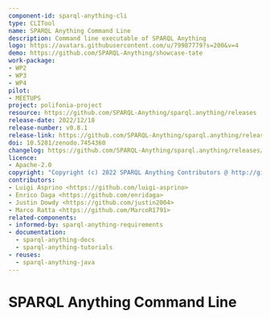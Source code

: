 ```yaml
---
component-id: sparql-anything-cli
type: CLITool
name: SPARQL Anything Command Line
description: Command line executable of SPARQL Anything
logo: https://avatars.githubusercontent.com/u/79987779?s=200&v=4
demo: https://github.com/SPARQL-Anything/showcase-tate
work-package:
- WP2
- WP3
- WP4
pilot:
- MEETUPS
project: polifonia-project
resource: https://github.com/SPARQL-Anything/sparql.anything/releases
release-date: 2022/12/18
release-number: v0.8.1
release-link: https://github.com/SPARQL-Anything/sparql.anything/releases/tag/v0.8.1
doi: 10.5281/zenodo.7454360
changelog: https://github.com/SPARQL-Anything/sparql.anything/releases/tag/v0.8.1
licence:
- Apache-2.0
copyright: "Copyright (c) 2022 SPARQL Anything Contributors @ http://github.com/sparql-anything"
contributors:
- Luigi Asprino <https://github.com/luigi-asprino>
- Enrico Daga <https://github.com/enridaga>
- Justin Dowdy <https://github.com/justin2004>
- Marco Ratta <https://github.com/MarcoR1791>
related-components:
- informed-by: sparql-anything-requirements
- documentation:
  - sparql-anything-docs
  - sparql-anything-tutorials
- reuses:
  - sparql-anything-java
---
```


# SPARQL Anything Command Line